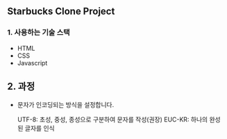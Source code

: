 ##  Starbucks Clone Project

### 1. 사용하는 기술 스택
 * HTML
 * CSS
 * Javascript

## 2. 과정
 *  문자가 인코딩되는 방식을 설정합니다.

    <meta charset="UTF-8"/>
    UTF-8: 초성, 중성, 종성으로 구분하여 문자를 작성(권장)
    EUC-KR: 하나의 완성된 글자를 인식
  
